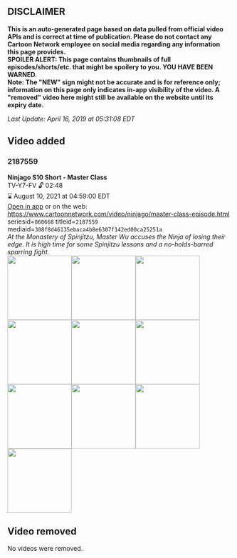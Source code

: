 ## DISCLAIMER
**This is an auto-generated page based on data pulled from official video APIs and is correct at time of publication. Please do not contact any Cartoon Network employee on social media regarding any information this page provides.**  
**SPOILER ALERT: This page contains thumbnails of full episodes/shorts/etc. that might be spoilery to you. YOU HAVE BEEN WARNED.**  
**Note: The "NEW" sign might not be accurate and is for reference only; information on this page only indicates in-app visibility of the video. A "removed" video here might still be available on the website until its expiry date.**  

_Last Update: April 16, 2019 at 05:31:08 EDT_
## Video added
### 2187559
**Ninjago S10 Short - Master Class**  
TV-Y7-FV 🔓 02:48  
⌛ August 10, 2021 at 04:59:00 EDT  
[Open in app](https://tinyurl.com/yxruacao) or on the web: https://www.cartoonnetwork.com/video/ninjago/master-class-episode.html  
seriesid=`860668` titleid=`2187559` mediaid=`308f8d46135ebaca4b8e6307f142ed00ca25251a`  
_At the Monastery of Spinjitzu, Master Wu accuses the Ninja of losing their edge. It is high time for some Spinjitzu lessons and a no-holds-barred sparring fight._  
<a href="https://s3.amazonaws.com/cartoonorchestrator/2187559_001_1280x720.jpg"><img src="https://s3.amazonaws.com/cartoonorchestrator/2187559_001_640x360.jpg" height="144px" /></a><a href="https://s3.amazonaws.com/cartoonorchestrator/2187559_002_1280x720.jpg"><img src="https://s3.amazonaws.com/cartoonorchestrator/2187559_002_640x360.jpg" height="144px" /></a><a href="https://s3.amazonaws.com/cartoonorchestrator/2187559_003_1280x720.jpg"><img src="https://s3.amazonaws.com/cartoonorchestrator/2187559_003_640x360.jpg" height="144px" /></a><a href="https://s3.amazonaws.com/cartoonorchestrator/2187559_004_1280x720.jpg"><img src="https://s3.amazonaws.com/cartoonorchestrator/2187559_004_640x360.jpg" height="144px" /></a><a href="https://s3.amazonaws.com/cartoonorchestrator/2187559_005_1280x720.jpg"><img src="https://s3.amazonaws.com/cartoonorchestrator/2187559_005_640x360.jpg" height="144px" /></a><a href="https://s3.amazonaws.com/cartoonorchestrator/2187559_006_1280x720.jpg"><img src="https://s3.amazonaws.com/cartoonorchestrator/2187559_006_640x360.jpg" height="144px" /></a><a href="https://s3.amazonaws.com/cartoonorchestrator/2187559_007_1280x720.jpg"><img src="https://s3.amazonaws.com/cartoonorchestrator/2187559_007_640x360.jpg" height="144px" /></a><a href="https://s3.amazonaws.com/cartoonorchestrator/2187559_008_1280x720.jpg"><img src="https://s3.amazonaws.com/cartoonorchestrator/2187559_008_640x360.jpg" height="144px" /></a><a href="https://s3.amazonaws.com/cartoonorchestrator/2187559_009_1280x720.jpg"><img src="https://s3.amazonaws.com/cartoonorchestrator/2187559_009_640x360.jpg" height="144px" /></a><a href="https://s3.amazonaws.com/cartoonorchestrator/2187559_010_1280x720.jpg"><img src="https://s3.amazonaws.com/cartoonorchestrator/2187559_010_640x360.jpg" height="144px" /></a>
## Video removed
No videos were removed.
